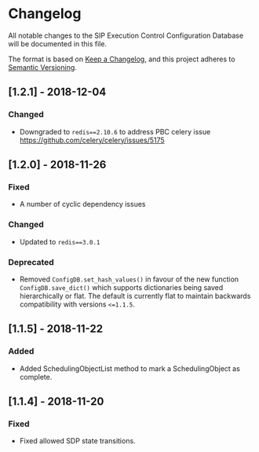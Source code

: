 # Changelog

All notable changes to the SIP Execution Control Configuration Database 
will be documented in this file.

The format is based on 
[Keep a Changelog](https://keepachangelog.com/en/1.0.0/),
and this project adheres to
 [Semantic Versioning](https://semver.org/spec/v2.0.0.html).

## [1.2.1] - 2018-12-04

### Changed
- Downgraded to `redis==2.10.6` to address PBC celery issue 
  https://github.com/celery/celery/issues/5175

## [1.2.0] - 2018-11-26

### Fixed
- A number of cyclic dependency issues
### Changed
- Updated to `redis==3.0.1`
### Deprecated
- Removed `ConfigDB.set_hash_values()` in favour of the new function
  `ConfigDB.save_dict()` which supports dictionaries being saved 
  hierarchically or flat. The default is currently flat to maintain
  backwards compatibility with versions `<=1.1.5`. 


## [1.1.5] - 2018-11-22

### Added
- Added SchedulingObjectList method to mark a SchedulingObject as complete.


## [1.1.4] - 2018-11-20

### Fixed
- Fixed allowed SDP state transitions.
